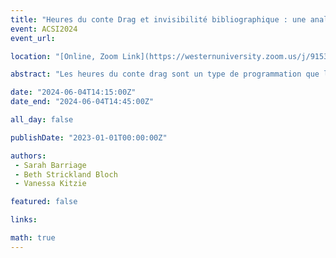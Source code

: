 ```yaml
---
title: "Heures du conte Drag et invisibilité bibliographique : une analyse comparative des métadonnées sur les sujets des livres d'images"
event: ACSI2024
event_url: 

location: "[Online, Zoom Link](https://westernuniversity.zoom.us/j/91531028175)"

abstract: "Les heures du conte drag sont un type de programmation que les bibliothèques publiques proposent pour lutter contre la marginalisation des enfants et des familles LGBTQIA+ dans les espaces des bibliothèques. Les livres lus lors de ces heures du conte présentent souvent des personnages et des thèmes LGBTQIA+. Dans ce travail en cours, nous comparerons les métadonnées de sujet attribuées dans le catalogue de la Bibliothèque du Congrès et la plateforme de catalogage social LibraryThing à un corpus de livres d'images lus pendant les heures du conte. Nous examinerons les limites de l'utilisation des vedettes-matières traditionnelles pour capturer la diversité des thèmes LGBTQIA+ et si l'application de balises générées par les utilisateurs offre une réflexion plus nuancée du contenu."

date: "2024-06-04T14:15:00Z"
date_end: "2024-06-04T14:45:00Z"

all_day: false

publishDate: "2023-01-01T00:00:00Z"

authors:
 - Sarah Barriage
 - Beth Strickland Bloch
 - Vanessa Kitzie

featured: false

links:

math: true
---
```


